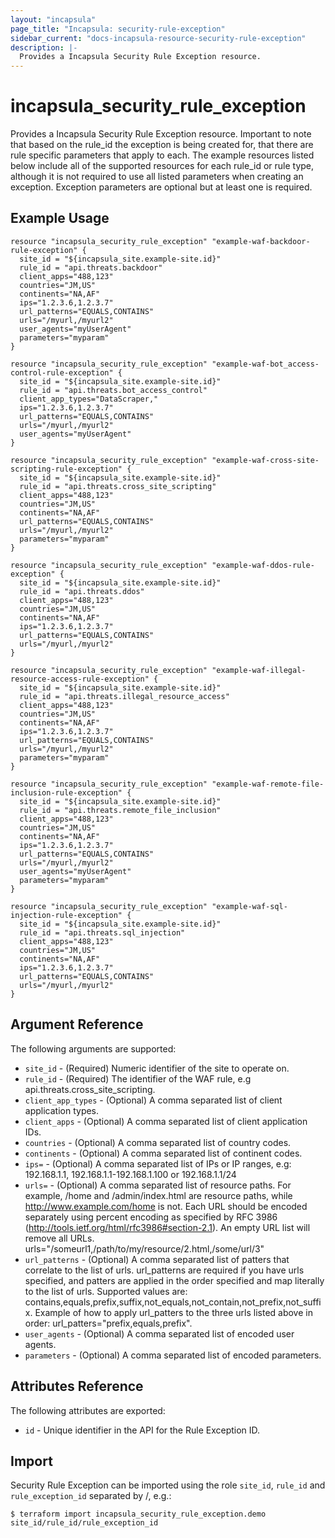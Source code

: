 ```yaml
---
layout: "incapsula"
page_title: "Incapsula: security-rule-exception"
sidebar_current: "docs-incapsula-resource-security-rule-exception"
description: |-
  Provides a Incapsula Security Rule Exception resource.
---
```


# incapsula_security_rule_exception

Provides a Incapsula Security Rule Exception resource.  Important to note that based on the rule_id the exception is being created for, that there are rule specific parameters that apply to each.  The example resources listed below include all of the supported resources for each rule_id or rule type, although it is not required to use all listed parameters when creating an exception. Exception parameters are optional but at least one is required.

## Example Usage

```hcl
resource "incapsula_security_rule_exception" "example-waf-backdoor-rule-exception" {
  site_id = "${incapsula_site.example-site.id}"
  rule_id = "api.threats.backdoor"
  client_apps="488,123"
  countries="JM,US"
  continents="NA,AF"
  ips="1.2.3.6,1.2.3.7"
  url_patterns="EQUALS,CONTAINS"
  urls="/myurl,/myurl2"
  user_agents="myUserAgent"
  parameters="myparam"
}

resource "incapsula_security_rule_exception" "example-waf-bot_access-control-rule-exception" {
  site_id = "${incapsula_site.example-site.id}"
  rule_id = "api.threats.bot_access_control"
  client_app_types="DataScraper,"
  ips="1.2.3.6,1.2.3.7"
  url_patterns="EQUALS,CONTAINS"
  urls="/myurl,/myurl2"
  user_agents="myUserAgent"
}

resource "incapsula_security_rule_exception" "example-waf-cross-site-scripting-rule-exception" {
  site_id = "${incapsula_site.example-site.id}"
  rule_id = "api.threats.cross_site_scripting"
  client_apps="488,123"
  countries="JM,US"
  continents="NA,AF"
  url_patterns="EQUALS,CONTAINS"
  urls="/myurl,/myurl2"
  parameters="myparam"
}

resource "incapsula_security_rule_exception" "example-waf-ddos-rule-exception" {
  site_id = "${incapsula_site.example-site.id}"
  rule_id = "api.threats.ddos"
  client_apps="488,123"
  countries="JM,US"
  continents="NA,AF"
  ips="1.2.3.6,1.2.3.7"
  url_patterns="EQUALS,CONTAINS"
  urls="/myurl,/myurl2"
}

resource "incapsula_security_rule_exception" "example-waf-illegal-resource-access-rule-exception" {
  site_id = "${incapsula_site.example-site.id}"
  rule_id = "api.threats.illegal_resource_access"
  client_apps="488,123"
  countries="JM,US"
  continents="NA,AF"
  ips="1.2.3.6,1.2.3.7"
  url_patterns="EQUALS,CONTAINS"
  urls="/myurl,/myurl2"
  parameters="myparam"
}

resource "incapsula_security_rule_exception" "example-waf-remote-file-inclusion-rule-exception" {
  site_id = "${incapsula_site.example-site.id}"
  rule_id = "api.threats.remote_file_inclusion"
  client_apps="488,123"
  countries="JM,US"
  continents="NA,AF"
  ips="1.2.3.6,1.2.3.7"
  url_patterns="EQUALS,CONTAINS"
  urls="/myurl,/myurl2"
  user_agents="myUserAgent"
  parameters="myparam"
}

resource "incapsula_security_rule_exception" "example-waf-sql-injection-rule-exception" {
  site_id = "${incapsula_site.example-site.id}"
  rule_id = "api.threats.sql_injection"
  client_apps="488,123"
  countries="JM,US"
  continents="NA,AF"
  ips="1.2.3.6,1.2.3.7"
  url_patterns="EQUALS,CONTAINS"
  urls="/myurl,/myurl2"
}
```

## Argument Reference

The following arguments are supported:

* `site_id` - (Required) Numeric identifier of the site to operate on.
* `rule_id` - (Required) The identifier of the WAF rule, e.g api.threats.cross_site_scripting.
* `client_app_types` - (Optional) A comma separated list of client application types.
* `client_apps` - (Optional) A comma separated list of client application IDs.
* `countries` - (Optional) A comma separated list of country codes.
* `continents` - (Optional) A comma separated list of continent codes.
* `ips=` - (Optional) A comma separated list of IPs or IP ranges, e.g: 192.168.1.1, 192.168.1.1-192.168.1.100 or 192.168.1.1/24
* `urls=` - (Optional) A comma separated list of resource paths. For example, /home and /admin/index.html are resource paths, while http://www.example.com/home is not. Each URL should be encoded separately using percent encoding as specified by RFC 3986 (http://tools.ietf.org/html/rfc3986#section-2.1).  An empty URL list will remove all URLs. urls="/someurl1,/path/to/my/resource/2.html,/some/url/3"
* `url_patterns` - (Optional) A comma separated list of patters that correlate to the list of urls.  url_patterns are required if you have urls specified, and patters are applied in the order specified and map literally to the list of urls. Supported values are: contains,equals,prefix,suffix,not_equals,not_contain,not_prefix,not_suffix.  Example of how to apply url_patters to the three urls listed above in order: url_patters="prefix,equals,prefix".  
* `user_agents` - (Optional) A comma separated list of encoded user agents.
* `parameters` - (Optional) A comma separated list of encoded parameters.

## Attributes Reference

The following attributes are exported:

* `id` - Unique identifier in the API for the Rule Exception ID.

## Import

Security Rule Exception can be imported using the role `site_id`, `rule_id` and `rule_exception_id` separated by /, e.g.:

```
$ terraform import incapsula_security_rule_exception.demo site_id/rule_id/rule_exception_id
```